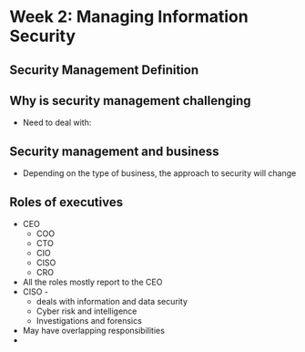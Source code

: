 # Week 2: Managing Information Security


## Security Management Definition


## Why is security management challenging
- Need to deal with:




## Security management and business
- Depending on the type of business, the approach to security will change

## Roles of executives
- CEO
	- COO
	- CTO
	- CIO
	- CISO
	- CRO
- All the roles mostly report to the CEO
- CISO - 
	- deals with information and data security
	- Cyber risk and intelligence
	- Investigations and forensics
- May have overlapping responsibilities
- 
